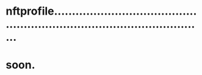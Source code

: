 # nftprofile................................................................................................
# soon.
